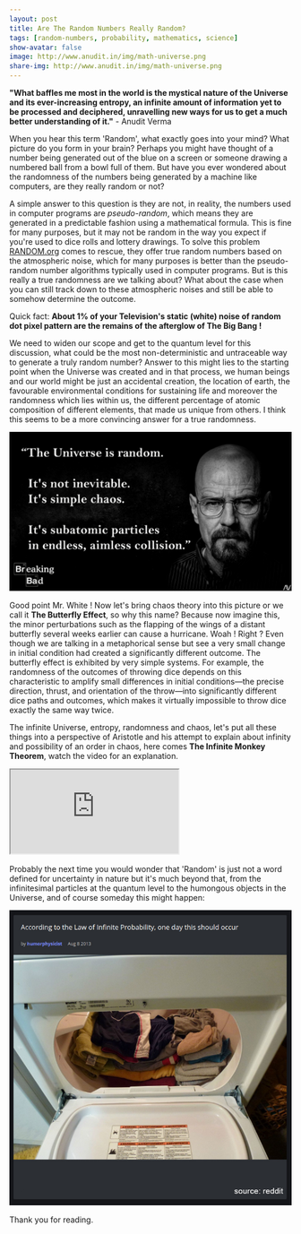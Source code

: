 ```yaml
---
layout: post
title: Are The Random Numbers Really Random?
tags: [random-numbers, probability, mathematics, science]
show-avatar: false
image: http://www.anudit.in/img/math-universe.png
share-img: http://www.anudit.in/img/math-universe.png
---
```


__"What baffles me most in the world is the mystical nature of the Universe and its ever-increasing entropy, an infinite amount of information yet to be processed and deciphered, unravelling new ways for us to get a much better understanding of it."__ - Anudit Verma

When you hear this term 'Random', what exactly goes into your mind? What picture do you form in your brain? Perhaps you might have thought of a number being generated out of the blue on a screen or someone drawing a numbered ball from a bowl full of them. But have you ever wondered about the randomness of the numbers being generated by a machine like computers, are they really random or not?

A simple answer to this question is they are not, in reality, the numbers used in computer programs are *pseudo-random*, which means they are generated in a predictable fashion using a mathematical formula. This is fine for many purposes, but it may not be random in the way you expect if you're used to dice rolls and lottery drawings. To solve this problem [RANDOM.org](https://www.random.org/) comes to rescue, they offer true random numbers based on the atmospheric noise, which for many purposes is better than the pseudo-random number algorithms typically used in computer programs. But is this really a true randomness are we talking about? What about the case when you can still track down to these atmospheric noises and still be able to somehow determine the outcome.

Quick fact: __About 1% of your Television's static (white) noise of random dot pixel pattern are the remains of the afterglow of The Big Bang !__

We need to widen our scope and get to the quantum level for this discussion, what could be the most non-deterministic and untraceable way to generate a truly random number? Answer to this might lies to the starting point when the Universe was created and in that process, we human beings and our world might be just an accidental creation, the location of earth, the favourable environmental conditions for sustaining life and moreover the randomness which lies within us, the different percentage of atomic composition of different elements, that made us unique from others. I think this seems to be a more convincing answer for a true randomness.


![Mr. Walter White from Breaking Bad](/img/WHwhite.jpg "Mr. Walter White from Breaking Bad")

Good point Mr. White ! Now let's bring chaos theory into this picture or we call it __The Butterfly Effect__, so why this name? Because now imagine this, the minor perturbations such as the flapping of the wings of a distant butterfly several weeks earlier can cause a hurricane. Woah ! Right ? Even though we are talking in a metaphorical sense but see a very small change in initial condition had created a significantly different outcome. The butterfly effect is exhibited by very simple systems. For example, the randomness of the outcomes of throwing dice depends on this characteristic to amplify small differences in initial conditions—the precise direction, thrust, and orientation of the throw—into significantly different dice paths and outcomes, which makes it virtually impossible to throw dice exactly the same way twice.

The infinite Universe, entropy, randomness and chaos, let's put all these things into a perspective of Aristotle and his attempt to explain about infinity and possibility of an order in chaos, here comes __The Infinite Monkey Theorem__, watch the video for an explanation.

<div class="embed-responsive embed-responsive-16by9">
  <iframe class="embed-responsive-item" src="https://www.youtube.com/embed/ipdRhgLWGXo" allowfullscreen></iframe>
</div>


Probably the next time you would wonder that 'Random' is just not a word defined for uncertainty in nature but it's much beyond that, from the infinitesimal particles at the quantum level to the humongous objects in the Universe, and of course someday this might happen:

![Reddit Post](/img/reddit-post.jpg "Reddit Post")


Thank you for reading.